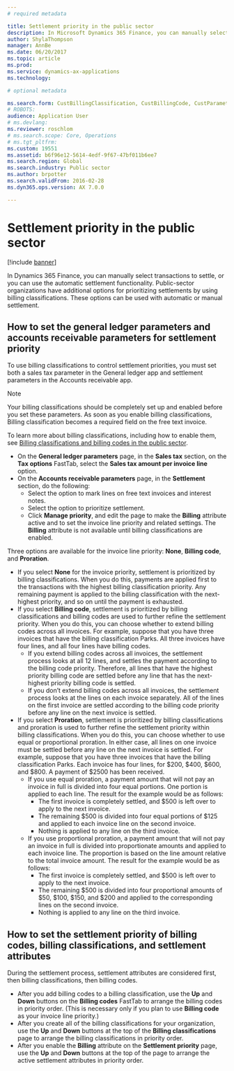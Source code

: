 ```yaml
---
# required metadata

title: Settlement priority in the public sector
description: In Microsoft Dynamics 365 Finance, you can manually select transactions to settle, or you can use the automatic settlement functionality. Public-sector organizations have additional options for prioritizing settlements by using billing classifications. These options can be used with automatic or manual settlement.
author: ShylaThompson
manager: AnnBe
ms.date: 06/20/2017
ms.topic: article
ms.prod: 
ms.service: dynamics-ax-applications
ms.technology: 

# optional metadata

ms.search.form: CustBillingClassification, CustBillingCode, CustParameters, CustSettlementPrioritySetup, LedgerParameters
# ROBOTS: 
audience: Application User
# ms.devlang: 
ms.reviewer: roschlom
# ms.search.scope: Core, Operations
# ms.tgt_pltfrm: 
ms.custom: 19551
ms.assetid: b6f96e12-5614-4edf-9f67-47bf011b6ee7
ms.search.region: Global
ms.search.industry: Public sector
ms.author: brpotter
ms.search.validFrom: 2016-02-28
ms.dyn365.ops.version: AX 7.0.0

---
```


# Settlement priority in the public sector

[!include [banner](../includes/banner.md)]

In Dynamics 365 Finance, you can manually select transactions to settle, or you can use the automatic settlement functionality. Public-sector organizations have additional options for prioritizing settlements by using billing classifications. These options can be used with automatic or manual settlement.

How to set the general ledger parameters and accounts receivable parameters for settlement priority
---------------------------------------------------------------------------------------------------

To use billing classifications to control settlement priorities, you must set both a sales tax parameter in the General ledger app and settlement parameters in the Accounts receivable app. 

> [!NOTE]
> Your billing classifications should be completely set up and enabled before you set these parameters. As soon as you enable billing classifications, Billing classification becomes a required field on the free text invoice. 

To learn more about billing classifications, including how to enable them, see [Billing classifications and billing codes in the public sector](billing-classifications-billing-codes-public-sector.md).

-   On the **General ledger parameters** page, in the **Sales tax** section, on the **Tax options** FastTab, select the **Sales tax amount per invoice line** option.
-   On the **Accounts receivable parameters** page, in the **Settlement** section, do the following:
    -   Select the option to mark lines on free text invoices and interest notes.
    -   Select the option to prioritize settlement.
    -   Click **Manage priority**, and edit the page to make the **Billing** attribute active and to set the invoice line priority and related settings. The **Billing** attribute is not available until billing classifications are enabled.

Three options are available for the invoice line priority: **None**, **Billing code**, and **Proration**.

-   If you select **None** for the invoice priority, settlement is prioritized by billing classifications. When you do this, payments are applied first to the transactions with the highest billing classification priority. Any remaining payment is applied to the billing classification with the next-highest priority, and so on until the payment is exhausted.
-   If you select **Billing code**, settlement is prioritized by billing classifications and billing codes are used to further refine the settlement priority. When you do this, you can choose whether to extend billing codes across all invoices. For example, suppose that you have three invoices that have the billing classification Parks. All three invoices have four lines, and all four lines have billing codes.
    -   If you extend billing codes across all invoices, the settlement process looks at all 12 lines, and settles the payment according to the billing code priority. Therefore, all lines that have the highest priority billing code are settled before any line that has the next-highest priority billing code is settled.
    -   If you don’t extend billing codes across all invoices, the settlement process looks at the lines on each invoice separately. All of the lines on the first invoice are settled according to the billing code priority before any line on the next invoice is settled.
-   If you select **Proration**, settlement is prioritized by billing classifications and proration is used to further refine the settlement priority within billing classifications. When you do this, you can choose whether to use equal or proportional proration. In either case, all lines on one invoice must be settled before any line on the next invoice is settled. For example, suppose that you have three invoices that have the billing classification Parks. Each invoice has four lines, for $200, $400, $600, and $800. A payment of $2500 has been received.
    -   If you use equal proration, a payment amount that will not pay an invoice in full is divided into four equal portions. One portion is applied to each line. The result for the example would be as follows:
        -   The first invoice is completely settled, and $500 is left over to apply to the next invoice.
        -   The remaining $500 is divided into four equal portions of $125 and applied to each invoice line on the second invoice.
        -   Nothing is applied to any line on the third invoice.
    -   If you use proportional proration, a payment amount that will not pay an invoice in full is divided into proportionate amounts and applied to each invoice line. The proportion is based on the line amount relative to the total invoice amount. The result for the example would be as follows:
        -   The first invoice is completely settled, and $500 is left over to apply to the next invoice.
        -   The remaining $500 is divided into four proportional amounts of $50, $100, $150, and $200 and applied to the corresponding lines on the second invoice.
        -   Nothing is applied to any line on the third invoice.

## How to set the settlement priority of billing codes, billing classifications, and settlement attributes
During the settlement process, settlement attributes are considered first, then billing classifications, then billing codes.

-   After you add billing codes to a billing classification, use the **Up** and **Down** buttons on the **Billing codes** FastTab to arrange the billing codes in priority order. (This is necessary only if you plan to use **Billing code** as your invoice line priority.)
-   After you create all of the billing classifications for your organization, use the **Up** and **Down** buttons at the top of the **Billing classifications** page to arrange the billing classifications in priority order.
-   After you enable the **Billing** attribute on the **Settlement priority** page, use the **Up** and **Down** buttons at the top of the page to arrange the active settlement attributes in priority order.






